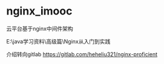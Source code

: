 # nginx_imooc
云平台基于nginx中间件架构

E:\java学习资料\高级篇\Nginx从入门到实践

介绍转向gitlab
https://gitlab.com/heheliu321/nginx-proficient
